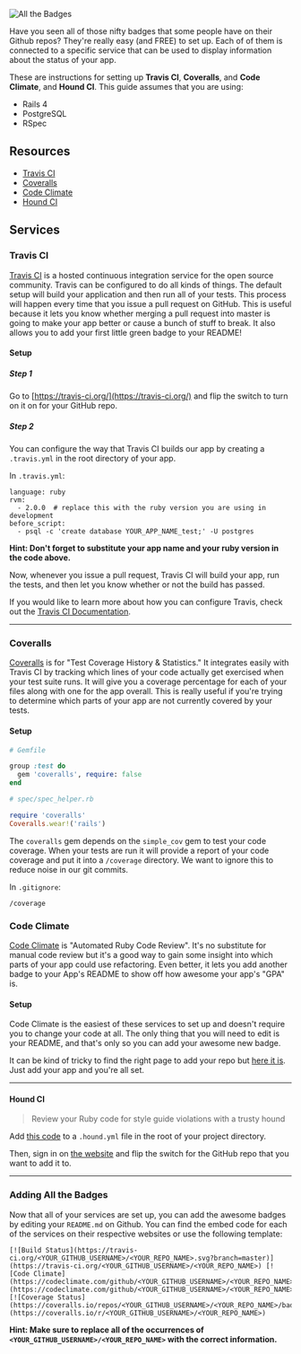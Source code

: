 ![All the
Badges](https://dl.dropboxusercontent.com/s/zbmv55zips0o2xo/Screen%20Shot%202013-10-15%20at%2011.13.39%20AM.png)

Have you seen all of those nifty badges that some people have on their Github
repos? They're really easy (and FREE) to set up. Each of of them is connected to
a specific service that can be used to display information about the status of
your app.

These are instructions for setting up **Travis CI**, **Coveralls**, and
**Code Climate**, and **Hound CI**. This guide assumes that you are using:

- Rails 4
- PostgreSQL
- RSpec

## Resources

- [Travis CI](https://travis-ci.org/)
- [Coveralls](https://coveralls.io/)
- [Code Climate](https://codeclimate.com/)
- [Hound CI](https://houndci.com/sign_in)

## Services

### Travis CI

[Travis CI](https://travis-ci.org/) is a hosted continuous integration service
for the open source community. Travis can be configured to do all kinds of
things. The default setup will build your application and then run all of
your tests. This process will happen every time that you issue a pull request on
GitHub. This is useful because it lets you know whether merging a pull request
into master is going to make your app better or cause a bunch of stuff to break.
It also allows you to add your first little green badge to your README!

#### Setup

##### Step 1

Go to [https://travis-ci.org/](https://travis-ci.org/) and flip the switch to
turn on it on for your GitHub repo.

##### Step 2

You can configure the way that Travis CI builds our app by creating a
`.travis.yml` in the root directory of your app.

In `.travis.yml`:

```no-highlight
language: ruby
rvm:
  - 2.0.0  # replace this with the ruby version you are using in development
before_script:
  - psql -c 'create database YOUR_APP_NAME_test;' -U postgres
```

**Hint: Don't forget to substitute your app name and your ruby version in
the code above.**

Now, whenever you issue a pull request, Travis CI will build your app, run the
tests, and then let you know whether or not the build has passed.

If you would like to learn more about how you can configure Travis, check out
the [Travis CI Documentation](http://about.travis-ci.org/docs/).

---

### Coveralls

[Coveralls](https://coveralls.io/) is for "Test Coverage History & Statistics."
It integrates easily with Travis CI by tracking which lines of your code
actually get exercised when your test suite runs. It will give you a coverage
percentage for each of your files along with one for the app overall. This is
really useful if you're trying to determine which parts of your app are not
currently covered by your tests.

#### Setup

```ruby
# Gemfile

group :test do
  gem 'coveralls', require: false
end
```

```ruby
# spec/spec_helper.rb

require 'coveralls'
Coveralls.wear!('rails')
```

The `coveralls` gem depends on the `simple_cov` gem to test your code coverage.
When your tests are run it will provide a report of your code coverage and put
it into a `/coverage` directory. We want to ignore this to reduce noise in our
git commits.

In `.gitignore`:

```
/coverage
```

### Code Climate

[Code Climate](https://codeclimate.com/) is "Automated Ruby Code Review". It's
no substitute for manual code review but it's a good way to gain some insight
into which parts of your app could use refactoring. Even better, it lets you add
another badge to your App's README to show off how awesome your app's "GPA" is.

#### Setup

Code Climate is the easiest of these services to set up and doesn't require you
to change your code at all. The only thing that you will need to edit is your
README, and that's only so you can add your awesome new badge.

It can be kind of tricky to find the right page to add your repo but [here it
is](https://codeclimate.com/github/signup). Just add your app and you're all
set.

---

#### Hound CI

> Review your Ruby code for style guide violations with a trusty hound

Add [this code](https://github.com/LaunchAcademy/launchcop/blob/master/config/rubocop.yml) to a `.hound.yml` file in the root of your project directory.

Then, sign in on [the website](https://houndci.com/) and flip the switch for the
GitHub repo that you want to add it to.

---

### Adding All the Badges

Now that all of your services are set up, you can add the awesome badges by
editing your `README.md` on Github. You can find the embed code for each of the
services on their respective websites or use the following template:

```no-highlight
[![Build Status](https://travis-ci.org/<YOUR_GITHUB_USERNAME>/<YOUR_REPO_NAME>.svg?branch=master)](https://travis-ci.org/<YOUR_GITHUB_USERNAME>/<YOUR_REPO_NAME>) [![Code Climate](https://codeclimate.com/github/<YOUR_GITHUB_USERNAME>/<YOUR_REPO_NAME>.png)](https://codeclimate.com/github/<YOUR_GITHUB_USERNAME>/<YOUR_REPO_NAME>) [![Coverage Status](https://coveralls.io/repos/<YOUR_GITHUB_USERNAME>/<YOUR_REPO_NAME>/badge.png)](https://coveralls.io/r/<YOUR_GITHUB_USERNAME>/<YOUR_REPO_NAME>)
```

**Hint: Make sure to replace all of the occurrences of
`<YOUR_GITHUB_USERNAME>/<YOUR_REPO_NAME>` with the correct information.**
